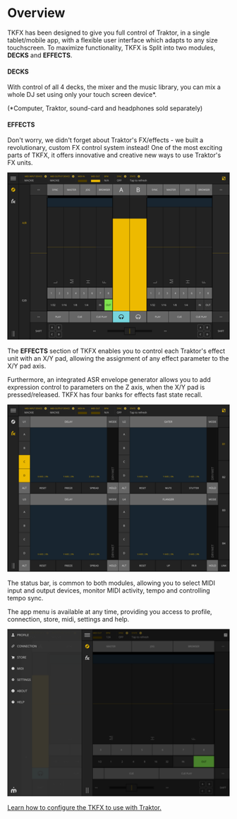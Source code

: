 # Overview

TKFX has been designed to give you full control of Traktor, in a single tablet/mobile app, with a flexible user interface which adapts to any size touchscreen. To maximize functionality, TKFX is Split into two modules, **DECKS** and **EFFECTS**.

#### DECKS

With control of all 4 decks, the mixer and the music library, you can mix a whole DJ set using only your touch screen device\*.

\(\*Computer, Traktor, sound-card and headphones sold separately\)

#### EFFECTS

Don't worry, we didn't forget about Traktor's FX/effects - we built a revolutionary, custom FX control system instead! One of the most exciting parts of TKFX, it offers innovative and creative new ways to use Traktor's FX units.

![TKFX Traktor Controller Decks Module Overview](images/tkfx_traktor_controller_decks_module_overview.png)

The **EFFECTS** section of TKFX enables you to control each Traktor's effect unit with an X/Y pad, allowing the assignment of any effect parameter to the X/Y pad axis.

Furthermore, an integrated ASR envelope generator allows you to add expression control to parameters on the Z axis, when the X/Y pad is pressed/released. TKFX has four banks for effects fast state recall.

![TKFX Traktor Controller Effects Module Overview](images/tkfx_traktor_controller_effects_module_overview.png)

The status bar, is common to both modules, allowing you to select MIDI input and output devices, monitor MIDI activity, tempo and controlling tempo sync.

The app menu is available at any time, providing you access to profile, connection, store, midi, settings and help.

![TKFX Traktor Controller settings menu](images/tkfx_traktor_controller_menu.png)

[Learn how to configure the TKFX to use with Traktor.](setup)
